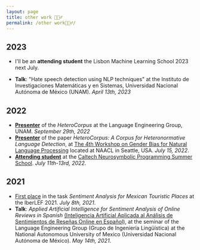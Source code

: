 ```yaml
---
layout: page
title: other work 🦹🏽‍♂️
permalink: /other work🦹🏽‍♂️/
---
```

## 2023

- I'll be an **attending student** the Lisbon Machine Learning School 2023 next July.

- **Talk**: "Hate speech detection using NLP techniques" at the Instituto de Investigaciones Matemáticas y en Sistemas, Universidad Nacional Autónoma de México (UNAM). *April 13th, 2023*

## 2022

- **[Presenter](https://juanmvsa.github.io/docs/const_heterocorpus_gil.pdf)** of the *HeteroCorpus* at the Language Engineering Group, UNAM. *September 29th, 2022*
- **[Presenter](https://juanmvsa.github.io/docs/naacl_2022.pdf)** of the paper *HeteroCorpus: A Corpus for Heteronormative Language Detection*, at [The 4th Workshop on Gender Bias for Natural Language Processing](https://genderbiasnlp.talp.cat/) located at NAACL in Seattle, USA. *July 15, 2022*.
- **[Attending student](https://juanmvsa.github.io/docs/caltech_2022.pdf)** at the [Caltech Neurosymbolic Programming Summer School](http://www.neurosymbolic.org/summerschool.html). *July 11th-13rd, 2022*.

## 2021

- [First place](https://juanmvsa.github.io/docs/IberLEF.pdf) in the task *Sentiment Analysis for Mexican Touristic Places* at the IberLEF 2021. *July 8th, 2021*.
- **Talk**: *Applied Artificial Intelligence for Sentiment Analysis of Online Reviews in Spanish* [(Inteligencia Artificial Aplicada al Análisis de Sentimientos de Reseñas Online en Español)](https://juanmvsa.github.io/docs/Constancia_GIL_2021.pdf), at the seminar of the Language Engineering Group (Grupo de Ingeniería Lingüística) at the National Autonomous University of Mexico (Universidad Nacional Autónoma de México). *May 14th, 2021*.
